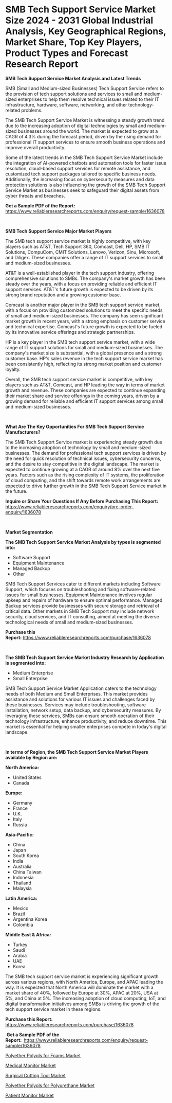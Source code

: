 <p><h1>SMB Tech Support Service Market Size 2024 - 2031 Global Industrial Analysis, Key Geographical Regions, Market Share, Top Key Players, Product Types and Forecast Research Report</h1></p><p><strong>SMB Tech Support Service Market Analysis and Latest Trends</strong></p>
<p><p>SMB (Small and Medium-sized Businesses) Tech Support Service refers to the provision of tech support solutions and services to small and medium-sized enterprises to help them resolve technical issues related to their IT infrastructure, hardware, software, networking, and other technology-related problems.</p><p>The SMB Tech Support Service Market is witnessing a steady growth trend due to the increasing adoption of digital technologies by small and medium-sized businesses around the world. The market is expected to grow at a CAGR of 4.3% during the forecast period, driven by the rising demand for professional IT support services to ensure smooth business operations and improve overall productivity. </p><p>Some of the latest trends in the SMB Tech Support Service Market include the integration of AI-powered chatbots and automation tools for faster issue resolution, cloud-based support services for remote assistance, and customized tech support packages tailored to specific business needs. Additionally, the increasing focus on cybersecurity measures and data protection solutions is also influencing the growth of the SMB Tech Support Service Market as businesses seek to safeguard their digital assets from cyber threats and breaches.</p></p>
<p><strong>Get a Sample PDF of the Report:&nbsp;</strong> <a href="https://www.reliableresearchreports.com/enquiry/request-sample/1636078">https://www.reliableresearchreports.com/enquiry/request-sample/1636078</a></p>
<p>&nbsp;</p>
<p><strong>SMB Tech Support Service Major Market Players</strong></p>
<p><p>The SMB tech support service market is highly competitive, with key players such as AT&T, Tech Support 360, Comcast, Dell, HP, SMB IT Solutions, CompuCom, CMIT Solutions, Lenovo, Verizon, Sinu, Microsoft, and Diligex. These companies offer a range of IT support services to small and medium-sized businesses.</p><p>AT&T is a well-established player in the tech support industry, offering comprehensive solutions to SMBs. The company's market growth has been steady over the years, with a focus on providing reliable and efficient IT support services. AT&T's future growth is expected to be driven by its strong brand reputation and a growing customer base.</p><p>Comcast is another major player in the SMB tech support service market, with a focus on providing customized solutions to meet the specific needs of small and medium-sized businesses. The company has seen significant market growth in recent years, with a strong emphasis on customer service and technical expertise. Comcast's future growth is expected to be fueled by its innovative service offerings and strategic partnerships.</p><p>HP is a key player in the SMB tech support service market, with a wide range of IT support solutions for small and medium-sized businesses. The company's market size is substantial, with a global presence and a strong customer base. HP's sales revenue in the tech support service market has been consistently high, reflecting its strong market position and customer loyalty.</p><p>Overall, the SMB tech support service market is competitive, with key players such as AT&T, Comcast, and HP leading the way in terms of market growth and revenue. These companies are expected to continue expanding their market share and service offerings in the coming years, driven by a growing demand for reliable and efficient IT support services among small and medium-sized businesses.</p></p>
<p>&nbsp;</p>
<p><strong>What Are The Key Opportunities For SMB Tech Support Service Manufacturers?</strong></p>
<p><p>The SMB Tech Support Service market is experiencing steady growth due to the increasing adoption of technology by small and medium-sized businesses. The demand for professional tech support services is driven by the need for quick resolution of technical issues, cybersecurity concerns, and the desire to stay competitive in the digital landscape. The market is expected to continue growing at a CAGR of around 8% over the next five years. Factors such as the rising complexity of IT systems, the proliferation of cloud computing, and the shift towards remote work arrangements are expected to drive further growth in the SMB Tech Support Service market in the future.</p></p>
<p><strong>Inquire or Share Your Questions If Any Before Purchasing This Report:</strong> <a href="https://www.reliableresearchreports.com/enquiry/pre-order-enquiry/1636078">https://www.reliableresearchreports.com/enquiry/pre-order-enquiry/1636078</a></p>
<p>&nbsp;</p>
<p><strong>Market Segmentation</strong></p>
<p><strong>The SMB Tech Support Service Market Analysis by types is segmented into:</strong></p>
<p><ul><li>Software Support</li><li>Equipment Maintenance</li><li>Managed Backup</li><li>Other</li></ul></p>
<p><p>SMB Tech Support Services cater to different markets including Software Support, which focuses on troubleshooting and fixing software-related issues for small businesses. Equipment Maintenance involves regular upkeep and repairs of hardware to ensure optimal performance. Managed Backup services provide businesses with secure storage and retrieval of critical data. Other markets in SMB Tech Support may include network security, cloud services, and IT consulting, aimed at meeting the diverse technological needs of small and medium-sized businesses.</p></p>
<p><strong>Purchase this Report:&nbsp;</strong><a href="https://www.reliableresearchreports.com/purchase/1636078">https://www.reliableresearchreports.com/purchase/1636078</a></p>
<p>&nbsp;</p>
<p><strong>The SMB Tech Support Service Market Industry Research by Application is segmented into:</strong></p>
<p><ul><li>Medium Enterprise</li><li>Small Enterprise</li></ul></p>
<p><p>SMB Tech Support Service Market Application caters to the technology needs of both Medium and Small Enterprises. This market provides assistance and solutions for various IT issues and challenges faced by these businesses. Services may include troubleshooting, software installation, network setup, data backup, and cybersecurity measures. By leveraging these services, SMBs can ensure smooth operation of their technology infrastructure, enhance productivity, and reduce downtime. This market is essential for helping smaller enterprises compete in today's digital landscape.</p></p>
<p>&nbsp;</p>
<p><strong>In terms of Region, the SMB Tech Support Service Market Players available by Region are:</strong></p>
<p>
    <p> <strong> North America: </strong>
        <ul>
            <li>United States</li>
            <li>Canada</li>
        </ul>
        </p> 
    <p> <strong> Europe: </strong>
        <ul>
            <li>Germany</li>
            <li>France</li>
            <li>U.K.</li>
            <li>Italy</li>
            <li>Russia</li>
        </ul>
        </p> 
    <p> <strong> Asia-Pacific: </strong>
        <ul>
            <li>China</li>
            <li>Japan</li>
            <li>South Korea</li>
            <li>India</li>
            <li>Australia</li>
            <li>China Taiwan</li>
            <li>Indonesia</li>
            <li>Thailand</li>
            <li>Malaysia</li>
        </ul>
        </p> 
    <p> <strong> Latin America: </strong>
        <ul>
            <li>Mexico</li>
            <li>Brazil</li>
            <li>Argentina Korea</li>
            <li>Colombia</li>
        </ul>
        </p> 
    <p> <strong> Middle East & Africa: </strong>
        <ul>
            <li>Turkey</li>
            <li>Saudi</li>
            <li>Arabia</li>
            <li>UAE</li>
            <li>Korea</li>
        </ul>
    </p>
    </p>
<p><p>The SMB tech support service market is experiencing significant growth across various regions, with North America, Europe, and APAC leading the way. It is expected that North America will dominate the market with a market share of 40%, followed by Europe at 30%, APAC at 20%, USA at 5%, and China at 5%. The increasing adoption of cloud computing, IoT, and digital transformation initiatives among SMBs is driving the growth of the tech support service market in these regions.</p></p>
<p><strong>Purchase this Report: </strong><a href="https://www.reliableresearchreports.com/purchase/1636078">https://www.reliableresearchreports.com/purchase/1636078</a></p>
<p>&nbsp;<strong>Get a Sample PDF of the Report:&nbsp;&nbsp;</strong><a href="https://www.reliableresearchreports.com/enquiry/request-sample/1636078">https://www.reliableresearchreports.com/enquiry/request-sample/1636078</a></p>
<p><strong></strong></p>
<p><p><a href="https://github.com/kathiaseamanalvaradovlprc2h/Market-Research-Report-List-1/blob/main/polyether-polyols-for-foams-market.md">Polyether Polyols for Foams Market</a></p><p><a href="https://medium.com/p/8959680a7eaa/edit">Medical Monitor Market</a></p><p><a href="https://medium.com/p/be700c9cdf54/edit">Surgical Cutting Tool Market</a></p><p><a href="https://github.com/GroverBarry/Market-Research-Report-List-3/blob/main/polyether-polyols-for-polyurethane-market.md">Polyether Polyols for Polyurethane Market</a></p><p><a href="https://medium.com/p/6ec022c0ced7/edit">Patient Monitor Market</a></p></p>